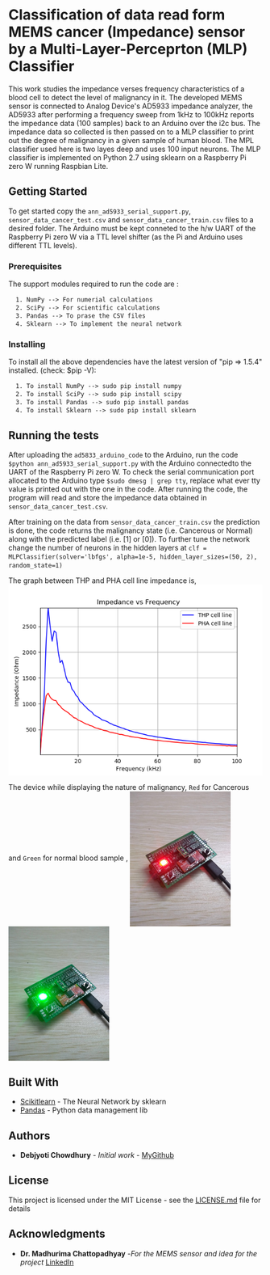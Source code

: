 # Classification of data read form MEMS cancer (Impedance) sensor by a Multi-Layer-Perceprton (MLP) Classifier 

This work studies the impedance verses frequency characteristics of a blood cell to detect the level of malignancy in it. The developed MEMS sensor is connected to Analog Device's AD5933 impedance analyzer, the AD5933 after performing a frequency sweep from 1kHz to 100kHz reports the impedance data (100 samples) back to an Arduino over the i2c bus. The impedance data so collected is then passed on to a MLP classifier to print out the degree of malignancy in a given sample of human blood. The MPL classifier used here is two layes deep and uses 100 input neurons. The MLP classifier is implemented on Python 2.7 using sklearn on a Raspberry Pi zero W running Raspbian Lite.   

## Getting Started

To get started copy the `ann_ad5933_serial_support.py`, `sensor_data_cancer_test.csv` and `sensor_data_cancer_train.csv` files to a desired folder. The Arduino must be kept conneted to the h/w UART of the Raspberry Pi zero W via a TTL level shifter (as the Pi and Arduino uses different TTL levels).

### Prerequisites

The support modules required to run the code are :
     
      1. NumPy --> For numerial calculations
      2. SciPy --> For scientific calculations  
      3. Pandas --> To prase the CSV files
      4. Sklearn --> To implement the neural network

### Installing

To install all the above dependencies have the latest version of "pip => 1.5.4" installed. (check: $pip -V):

      1. To install NumPy --> sudo pip install numpy
      2. To install SciPy --> sudo pip install scipy
      3. To install Pandas --> sudo pip install pandas
      4. To install Sklearn --> sudo pip install sklearn

## Running the tests

After uploading the `ad5833_arduino_code` to the Arduino, run the code `$python ann_ad5933_serial_support.py` with the Arduino connectedto the UART of the Raspberry Pi zero W. To check the serial communication port allocated to the Arduino type 
`$sudo dmesg | grep tty`, replace what ever tty value is printed out with the one in the code. After running the code, the program will read and store the impedance data obtained in `sensor_data_cancer_test.csv`.   

After training on the data from `sensor_data_cancer_train.csv` the prediction is done, the code returns the malignancy state (i.e. Cancerous or Normal) along with the predicted label (i.e. [1] or [0]). To further tune the network change the number of neurons in the hidden layers at `clf = MLPClassifier(solver='lbfgs', alpha=1e-5, hidden_layer_sizes=(50, 2), random_state=1)`

The graph between THP and PHA cell line impedance is, 
<img align="center" src="https://github.com/debjyotiC/AD5933-MEMS-Cancer-Sensor/blob/master/images/thp_pha_imp.png" width="580">


The device while displaying the nature of malignancy, `Red` for Cancerous and `Green` for normal blood sample , 
<img align="center" src="https://github.com/debjyotiC/AD5933-MEMS-Cancer-Sensor/blob/master/images/Cancerous.jpg" width="200">
<img align="center" src="https://github.com/debjyotiC/AD5933-MEMS-Cancer-Sensor/blob/master/images/not_cancerous.jpg" width="200">


## Built With

* [Scikitlearn](http://scikit-learn.org/) - The Neural Network by sklearn 
* [Pandas](https://pandas.pydata.org/) - Python data management lib

## Authors

* **Debjyoti Chowdhury** - *Initial work* - [MyGithub](https://github.com/debjyotiC)

## License

This project is licensed under the MIT License - see the [LICENSE.md](LICENSE.md) file for details

## Acknowledgments

* **Dr. Madhurima Chattopadhyay** -*For the MEMS sensor and idea for the project* [LinkedIn](https://www.linkedin.com/in/dr-madhurima-chattopadhyay-1a62294a/)
